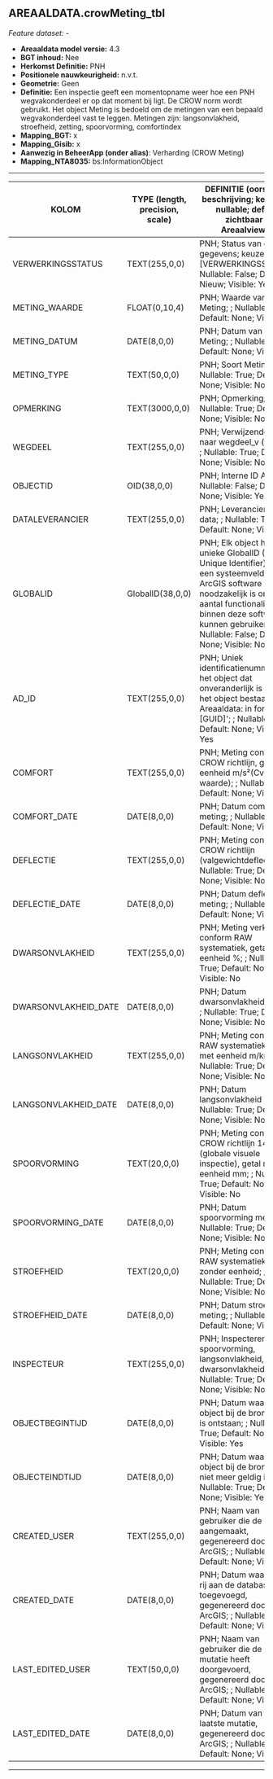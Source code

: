 ## AREAALDATA.crowMeting_tbl

*Feature dataset: -*


* __Areaaldata model versie:__ 4.3
* __BGT inhoud:__ Nee
* __Herkomst Definitie:__ PNH
* __Positionele nauwkeurigheid:__ n.v.t.
* __Geometrie:__ Geen
* __Definitie:__ Een inspectie geeft een momentopname weer hoe een PNH wegvakonderdeel er op dat moment bij ligt. De CROW norm wordt gebruikt. Het object Meting is bedoeld om de metingen van een bepaald wegvakonderdeel vast te leggen. Metingen zijn: langsonvlakheid, stroefheid, zetting, spoorvorming, comfortindex
* __Mapping_BGT:__ x
* __Mapping_Gisib:__ x
* __Aanwezig in BeheerApp (onder alias)__: Verharding (CROW Meting)
* __Mapping_NTA8035:__ bs:InformationObject

***

|__KOLOM__                             |__TYPE (length, precision, scale)__          	          |__DEFINITIE__ (oorsprong; beschrijving; keuzelijst; nullable; default; zichtbaar in Areaalviewer)|
|------                              |----                |-----    |
|VERWERKINGSSTATUS                   |TEXT(255,0,0)       |PNH; Status van de gegevens; keuzelijst [VERWERKINGSSTATUS]; Nullable: False; Default: Nieuw; Visible: Yes|
|METING_WAARDE                       |FLOAT(0,10,4)       |PNH; Waarde van de Meting; ; Nullable: True; Default: None; Visible: No|
|METING_DATUM                        |DATE(8,0,0)         |PNH; Datum van de Meting; ; Nullable: True; Default: None; Visible: No|
|METING_TYPE                         |TEXT(50,0,0)        |PNH; Soort Meting; ; Nullable: True; Default: None; Visible: No|
|OPMERKING                           |TEXT(3000,0,0)      |PNH; Opmerking; ; Nullable: True; Default: None; Visible: No|
|WEGDEEL                             |TEXT(255,0,0)       |PNH; Verwijzende sleutel naar wegdeel_v (simpel); ; Nullable: True; Default: None; Visible: No|
|OBJECTID                            |OID(38,0,0)         |PNH; Interne ID ArcGIS; ; Nullable: False; Default: None; Visible: Yes|
|DATALEVERANCIER                     |TEXT(255,0,0)       |PNH; Leverancier van de data; ; Nullable: True; Default: None; Visible: No|
|GLOBALID                            |GlobalID(38,0,0)    |PNH; Elk object heeft een unieke GlobalID (Global Unique Identifier). Dit is een systeemveld van de ArcGIS software welke noodzakelijk is om een aantal functionaliteiten binnen deze software te kunnen gebruiken; ; Nullable: False; Default: None; Visible: No||GISIB_ID                            |LONG(0,10,0)        |PNH; ID beheer openbare ruimte (GISIB); ; Nullable: True; Default: None; Visible: No|
|AD_ID                               |TEXT(255,0,0)       |PNH; Uniek identificatienummer voor het object dat onveranderlijk is zolang het object bestaat in Areaaldata: in format 'AD.[GUID]'; ; Nullable: False; Default: None; Visible: Yes|
|COMFORT                             |TEXT(255,0,0)       |PNH; Meting conform CROW richtlijn, getal met eenheid m/s²(Cv waarde); ; Nullable: True; Default: None; Visible: No|
|COMFORT_DATE                        |DATE(8,0,0)         |PNH; Datum comfort meting; ; Nullable: True; Default: None; Visible: No|
|DEFLECTIE                           |TEXT(255,0,0)       |PNH; Meting conform CROW richtlijn (valgewichtdeflectie); ; Nullable: True; Default: None; Visible: No|
|DEFLECTIE_DATE                      |DATE(8,0,0)         |PNH; Datum deflectie meting; ; Nullable: True; Default: None; Visible: No|
|DWARSONVLAKHEID                     |TEXT(255,0,0)       |PNH; Meting verkanting conform RAW systematiek, getal met eenheid %; ; Nullable: True; Default: None; Visible: No|
|DWARSONVLAKHEID_DATE                |DATE(8,0,0)         |PNH; Datum dwarsonvlakheid meting; ; Nullable: True; Default: None; Visible: No|
|LANGSONVLAKHEID                     |TEXT(255,0,0)       |PNH; Meting conform RAW systematiek, getal met eenheid m/km; ; Nullable: True; Default: None; Visible: No|
|LANGSONVLAKHEID_DATE                |DATE(8,0,0)         |PNH; Datum langsonvlakheid meting; ; Nullable: True; Default: None; Visible: No|
|SPOORVORMING                        |TEXT(20,0,0)        |PNH; Meting conform CROW richtlijn 146 (globale visuele inspectie), getal met eenheid mm; ; Nullable: True; Default: None; Visible: No|
|SPOORVORMING_DATE                   |DATE(8,0,0)         |PNH; Datum spoorvorming meting; ; Nullable: True; Default: None; Visible: No|
|STROEFHEID                          |TEXT(20,0,0)        |PNH; Meting conform RAW systematiek, getal zonder eenheid; ; Nullable: True; Default: None; Visible: No|
|STROEFHEID_DATE                     |DATE(8,0,0)         |PNH; Datum stroefheid meting; ; Nullable: True; Default: None; Visible: No|
|INSPECTEUR                          |TEXT(255,0,0)       |PNH; Inspecterende partij spoorvorming, langsonvlakheid, dwarsonvlakheid.; ; Nullable: True; Default: None; Visible: No|
|OBJECTBEGINTIJD                     |DATE(8,0,0)         |PNH; Datum waarop het object bij de bronhouder is ontstaan; ; Nullable: True; Default: None; Visible: Yes|
|OBJECTEINDTIJD                      |DATE(8,0,0)         |PNH; Datum waarop het object bij de bronhouder niet meer geldig is; ; Nullable: True; Default: None; Visible: Yes|
|CREATED_USER                        |TEXT(255,0,0)       |PNH; Naam van gebruiker die de rij heeft aangemaakt, gegenereerd door ArcGIS; ; Nullable: True; Default: None; Visible: No|
|CREATED_DATE                        |DATE(8,0,0)         |PNH; Datum waarop de rij aan de database is toegevoegd, gegenereerd door ArcGIS; ; Nullable: True; Default: None; Visible: No|
|LAST_EDITED_USER                    |TEXT(50,0,0)        |PNH; Naam van gebruiker die de laatste mutatie heeft doorgevoerd, gegenereerd door ArcGIS; ; Nullable: True; Default: None; Visible: No|
|LAST_EDITED_DATE                    |DATE(8,0,0)         |PNH; Datum van de laatste mutatie, gegenereerd door ArcGIS; ; Nullable: True; Default: None; Visible: No|

***
